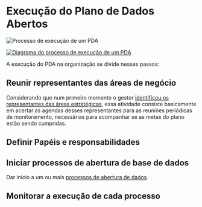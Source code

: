 Execução do Plano de Dados Abertos
====

![Processo de execução de um PDA](https://raw.githubusercontent.com/dadosgovbr/kit/master/public/img/Processo%20Execu%C3%A7%C3%A3o%20PDA.png)

[<img alt="Diagrama do processo de execução de um PDA" src="https://raw.githubusercontent.com/dadosgovbr/kit/master/public/img/Processo%20Execu%C3%A7%C3%A3o%20PDA.png">](https://raw.githubusercontent.com/dadosgovbr/kit/master/public/img/Processo%20Execu%C3%A7%C3%A3o%20PDA%20-%20com%20titulo.png)

A execução do PDA na organização se divide nesses passos:


## Reunir representantes das áreas de negócio

Considerando que num primeiro momento o gestor [identificou os representantes das áreas estratégicas](Processo-sist%C3%AAmico.md#representantes), essa atividade consiste basicamente em acertar as agendas desses representantes para as reuniões periódicas de monitoramento, necessárias para acompanhar se as metas do plano estão sendo cumpridas.

## Definir Papéis e responsabilidades



## Iniciar processos de abertura de base de dados

Dar início a um ou mais [processos de abertura de dados](Abertura-de-dados.md).

## Monitorar a execução de cada processo

